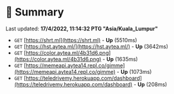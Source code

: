 # 📖 Summary
Last updated: **17/4/2022, 11:14:32 PTG "Asia/Kuala_Lumpur"**

- `GET` [https://shrt.ml](https://shrt.ml) - **Up** (5510ms)
- `GET` [https://hst.aytea.ml/](https://hst.aytea.ml/) - **Up** (3642ms)
- `GET` [https://color.aytea.ml/4b31d6.png](https://color.aytea.ml/4b31d6.png) - **Up** (1635ms)
- `GET` [https://memeapi.aytea14.repl.co/gimme](https://memeapi.aytea14.repl.co/gimme) - **Up** (1073ms)
- `GET` [https://teledrivemy.herokuapp.com/dashboard](https://teledrivemy.herokuapp.com/dashboard) - **Up** (208ms)

